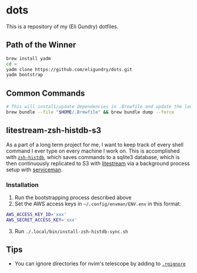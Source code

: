 # dots

This is a repository of my (Eli Gundry) dotfiles.

## Path of the Winner

```bash
brew install yadm
cd ~
yadm clone https://github.com/eligundry/dots.git
yadm bootstrap
```

## Common Commands

```bash
# This will install/update dependencies in .Brewfile and update the lockfile
brew bundle --file "$HOME/.Brewfile" && brew bundle dump --force
```

## litestream-zsh-histdb-s3

As a part of a long term project for me, I want to keep track of every shell
command I ever type on every machine I work on. This is accomplished with
[`zsh-histdb`](https://github.com/larkery/zsh-histdb), which saves commands to
a sqlite3 database, which is then continuously replicated to S3 with
[litestream](https://litestream.io/) via a background process setup with
[serviceman](https://webinstall.dev/serviceman/).

### Installation

1. Run the bootstrapping process described above
2. Set the AWS access keys in `~/.config/envman/ENV.env` in this format:
  ```bash
  AWS_ACCESS_KEY_ID='xxx'
  AWS_SECRET_ACCESS_KEY='xxx'
  ```
3. Run `./.local/bin/install-zsh-histdb-sync.sh`

## Tips

- You can ignore directories for nvim's telescope by adding to [`.rgignore`](./.rgignore)
